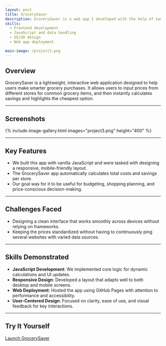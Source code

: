```yaml
---
layout: post
title: GrocerySaver
description: GrocerySaver is a web app I developed with the help of two other Software Engineering students to help users compare grocery prices across stores and make cost-effective shopping decisions. It calculates savings and visualizes price differences based on user input.
skills: 
  - Frontend development
  - JavaScript and data handling
  - UI/UX design
  - Web app deployment

main-image: /project2.png
---
```


## Overview

GrocerySaver is a lightweight, interactive web application designed to help users make smarter grocery purchases. It allows users to input prices from different stores for common grocery items, and then instantly calculates savings and highlights the cheapest option.

---

## Screenshots

{% include image-gallery.html images="project3.png" height="400" %}

---

## Key Features

- We built this app with vanilla JavaScript and were tasked with designing a responsive, mobile-friendly layout.
- The GrocerySaver app automatically calculates total costs and savings per store.
- Our goal was for it to be useful for budgeting, shopping planning, and price-conscious decision-making.

---

## Challenges Faced

- Designing a clean interface that works smoothly across devices without relying on frameworks.
- Keeping the prices standardized without having to continuously ping several websites with varied data sources.

---

## Skills Demonstrated

- **JavaScript Development**: We implemented core logic for dynamic calculations and UI updates.
- **Responsive Design**: Developed a layout that adapts well to both desktop and mobile screens.
- **Web Deployment**: Hosted the app using GitHub Pages with attention to performance and accessibility.
- **User-Centered Design**: Focused on clarity, ease of use, and visual feedback for key interactions.

---

## Try It Yourself

[Launch GrocerySaver](https://admanim9342.github.io/Grocery-Cost-Comparison-App/)
